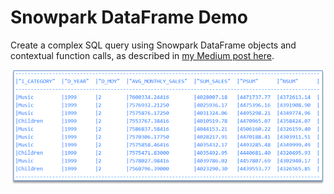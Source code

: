 Snowpark DataFrame Demo
=======================

Create a complex SQL query using Snowpark DataFrame objects and contextual function calls, as described in [my Medium post here](https://medium.com/p/579cf3d9126d/edit).

![results](/images/results.png)